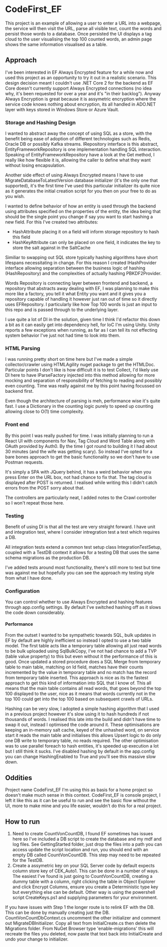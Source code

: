 # CodeFirst_EF

This project is an example of allowing a user to enter a URL into a webpage, the service will then visit the URL, parse all visible text, count the words and persist those words to a database. Once persisted the UI displays a tag cloud to the user visualising the top 100 counted words, an admin page shows the same information visualised as a table.

## Approach
I've been interested in EF Always Encrypted feature for a while now and used this project as an opportunity to try it out in a realistic scenario. This design decision meant I couldn't use .NET Core 2 for the backend as EF Core doesn't currently support Always Encrypted connections (no idea why, it's been requested for over a year and it's "in their backlog"). Anyway Always Encryption is great because it is assymetric encryption where the service code knows nothing about encryption, its all handled in ADO.NET layer with keys stored in Windows Store or Azure Vault.

### Storage and Hashing Design
I wanted to abstract away the concept of using SQL as a store, with the benefit being ease of adoption of different technologies such as Redis, Oracle DB or possibly Kafka streams. IRepository interface is this abstract, EntityFrameworkRepository is one implementation handling SQL interaction. Speaking of EntityFrameworkRepository have a look at the Get method, I really like how flexible it is, allowing the caller to define what they want without losing encapsulation.

Another side effect of using Always Encrypted means I have to use MigrateDatabaseToLatestVersion database initializer (it's the only one that supported), it's the first time I've used this particular initializer its quite nice as it generates the initial creation script for you then on your free to do as you wish.

I wanted to define behavior of how an entity is used through the backend using attributes specified on the properties of the entity, the idea being that should be the single point you change if say you want to start hashing a new field. For this I've created two attributes:
* HashAttribute placing it on a field will inform storage repository to hash this field
* HashKeyAttribute can only be placed on one field, it indicates the key to store the salt against in the SaltCache

Similiar to swapping out SQL store typically hashing algorithms have short lifespans necessitating in change. For this reason I created IHashProvider interface allowing separation between the business logic of hashing (HashRepository) and the complexities of actually hashing PBKDF2Provider. 

Words Repository is connecting layer between frontend and backend, a repository that abstracts away dealing with EF, I was planning to make this more like a factory, you tell it what Entity you want and it gives you a repository capable of handling it however just ran out of time so it directly uses EFRepository. I particularly like how Top 100 words is just an input to this repo and is passed through to the underlying layer.

I use quite a lot of DI in the solution, given time I think I'd refactor this down a bit as it can easily get into dependency hell, for IoC I'm using Unity. Unity reports a few exceptions when running, as far as I can tell its not effecting system behavior I've just not had time to look into them.

### HTML Parsing
I was running pretty short on time here but I've made a simple collector/crawler using HTMLAgility nuget package to get the HTMLDoc. Particular points I don't like is how difficult it is to test Collect, I'd likely use DI here to have IParseFactory injected into this method allowing for more mocking and separation of responsibility of fetching to reading and possibly even counting. Time was really against me by this point having focussed on backend first.

Even though the architecture of parsing is meh, performance wise it's quite fast. I use a Dictionary in the counting logic purely to speed up counting allowing close to O(1) time complexity.

### Front end
By this point I was really pushed for time. I was initially planning to run a React UI with components for Nav, Tag Cloud and Word Table along with OAuth provided by Auth0. By the time I got round to building it I had about 30 minutes (and the wife was getting scary). So instead I've opted for a bare bones approach to get the basic functionality so we don't have to use Postman requests.

It's simply a SPA with JQuery behind, it has a weird behavior when you press Enter on the URL box, not had chance to fix that. The tag cloud is displayed after POST is returned. I realised while writing this I didn't catch errors from the POST sorry about that.

The controllers are particularly neat, I added notes to the Crawl controller so I won't repeat those here.

### Testing
Benefit of using DI is that all the test are very straight forward. I have unit and integration test, where I consider intregration test a test which requires a DB.

All integration tests extend a common test setup class IntegrationTestSetup, coupled with a TestDB context it allows for a testing DB that uses the same schema migrations as the production DB.

I've added tests around most functionality, there's still more to test but time was against me but hopefully you can see the approach my testing style from what I have done.

### Configuration
You can control whether to use Always Encrypted and hashing features through app.config settings. By default I've switched hashing off as it slows the code down considerably.

#### Performance
From the outset I wanted to be sympathetic towards SQL, bulk updates in EF by default are highly inefficient so instead I opted to use a two table model. The first table acts like a temporary table allowing all just read words to be bulk uploaded using SqlBulkCopy, I've not had chance to add a TVP (table value property) to this but even without it the performance of this is good. Once updated a stored procedure does a SQL Merge from temporary table to main table, matching on Id field, matches have their counts incremented by the value in temporary table and no match has the record from temporary table inserted. This approach is nice as its the fastest approach to get this kind of information into SQL that I know of. This all means that the main table contains all read words, that goes beyond the top 100 displayed to the user, nice as it means that words currently not in the top 100 could get into the top 100 based on subsequent crawls of URLs.

Hashing can be very slow, I adopted a simple hashing algorithm that I used in a previous project however it's slow using it to hash hundreds if not thousands of words. I realised this late into the build and didn't have time to swap it out, instead I optimised the code around it. These optimisations are keeping an in-memory salt cache, keyed of the unhashed word, on service start it reads the main table and initialises this allows Upsert logic to do only one DB write to temporary table, no reads required. The other optimisation was to use parallel foreach to hash entities, it's speeded up execution a lot but I still think it sucks. I've disabled hashing by default in the app.config you can change HashingEnabled to True and you'll see this massive slow down.

## Oddities
Project name CodeFirst_EF I'm using this as basis for a home project so doesn't make much sense in this context.
CodeFirst_EF is console project, I left it like this as it can be useful to run and see the basic flow without the UI, more to make mine and you life easier, wouldn't do this for a real project.

## How to run
1. Need to create CountVonCountDB, I found EF sometimes has issues here so I've included a DB script to create the database and my mdf and log files. See GettingStarted folder, just drop the files into a path you can access update the script location and run, you should end with an empty DB called CountVonCountDB. This step may need to be repeated for the TestDB.
2. Create a assymetric key on your SQL Server code by default expects column store key of CEK_Auto1. This can be done in a number of ways. The easiest I've found is just going to CountVonCountDB, creating a dummy table with a column, right clicking the table in Object Explorer and click Encrypt Columns, ensure you create a Deterministic type key but everything else can be default. Other way is using the powershell script CreateKeys.ps1 and supplying parameters for your environment.

If you have issues with Step 1 the longer route is to relink EF with the DB. This can be done by manually creating just the DB. CountVonCountDbContext.cs uncomment the other initializer and comment out MigrateDBInitializer. Copy all text from InitialCreate.cs then delete the Migrations folder. From NuGet Browser type 'enable-migrations' this will recreate the files you deleted, now paste that text back into InitialCreate and undo your change to initializer.
